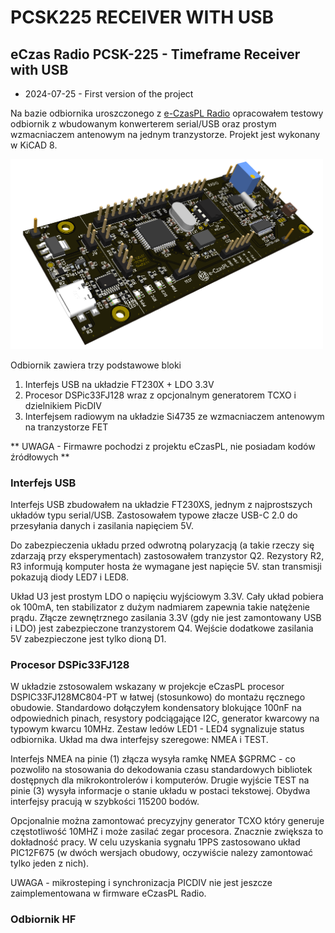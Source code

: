# PCSK225 RECEIVER WITH USB
## eCzas Radio PCSK-225 - Timeframe Receiver with USB

<ul>
<li>2024-07-25 - First version of the project</li>
</ul>

<p> Na bazie odbiornika uroszczonego z <a href="https://github.com/e-CzasPL/TimeReceiver225kHz" target="_blank">e-CzasPL Radio</a> opracowałem testowy odbiornik z wbudowanym konwerterem serial/USB oraz prostym wzmacniaczem antenowym na jednym tranzystorze. Projekt jest wykonany w KiCAD 8.
</p>
<img src="img/Odb225JKK_TEST4.png" width=500px> 

<p>Odbiornik zawiera trzy podstawowe bloki
<ol>
<li>Interfejs USB na układzie FT230X + LDO 3.3V
<li>Procesor DSPic33FJ128 wraz z opcjonalnym generatorem TCXO i dzielnikiem PicDIV
<li>Interfejsem radiowym na układzie Si4735 ze wzmacniaczem antenowym na tranzystorze FET
</ol>

** UWAGA - Firmawre pochodzi z projektu eCzasPL, nie posiadam kodów źródłowych **


### Interfejs USB

<p>Interfejs USB zbudowałem na układzie FT230XS, jednym z najprostszych układów typu serial/USB. Zastosowałem typowe złacze USB-C 2.0 do przesyłania danych i zasilania napięciem 5V.
<p>Do zabezpieczenia układu przed odwrotną polaryzacją (a takie rzeczy się zdarzają przy eksperymentach) zastosowałem tranzystor Q2. Rezystory R2, R3 informują komputer hosta że wymagane jest napięcie 5V. stan transmisji pokazują diody LED7 i LED8.
<p> Układ U3 jest prostym LDO o napięciu wyjściowym 3.3V. Cały układ pobiera ok 100mA, ten stabilizator z dużym  nadmiarem zapewnia takie natężenie prądu. Złącze zewnętrznego zasilania 3.3V (gdy nie jest zamontowany USB i LDO) jest zabezpieczone tranzystorem Q4. Wejście dodatkowe zasilania 5V zabezpieczone jest tylko dioną D1.

### Procesor DSPic33FJ128

<p>W układzie zstosowalem wskazany w projekcje eCzasPL procesor DSPIC33FJ128MC804-PT w łatwej (stosunkowo) do montażu ręcznego obudowie. Standardowo dołączyłem kondensatory blokujące 100nF na odpowiednich pinach, resystory podciągające I2C, generator kwarcowy na typowym kwarcu 10MHz. Zestaw ledów LED1 - LED4 sygnalizuje status odbiornika. Układ ma dwa interfejsy szeregowe: NMEA i TEST. 
<p>Interfejs NMEA na pinie (1) złącza wysyła ramkę NMEA $GPRMC - co pozwoliło na stosowania do dekodowania czasu standardowych bibliotek dostępnych dla mikrokontrolerów i komputerów. Drugie wyjście TEST na pinie (3) wysyła informacje o stanie układu w postaci tekstowej. Obydwa interfejsy pracują w szybkości 115200 bodów.
<p>Opcjonalnie można zamontować precyzyjny generator TCXO który generuje częstotliwość 10MHZ i może zasilać zegar procesora. Znacznie zwiększa to dokładność pracy. W celu uzyskania sygnału 1PPS zastosowano układ PIC12F675 (w dwóch wersjach obudowy, oczywiście nalezy zamontować tylko jeden z nich).
<p> UWAGA - mikrosteping i synchronizacja PICDIV nie jest jeszcze zaimplementowana w firmware eCzasPL Radio.

### Odbiornik HF



